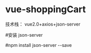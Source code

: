 # vue-shoppingCart
技术栈： vue2.0+axios+json-server

#安装 json-server

#npm install json-server  --save

